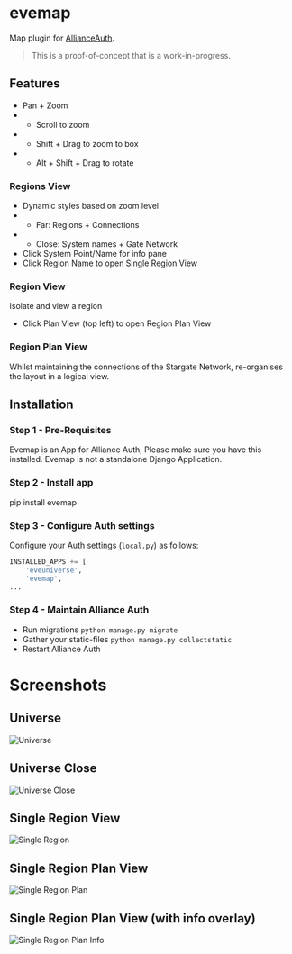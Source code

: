 # evemap

Map plugin for [AllianceAuth](https://gitlab.com/allianceauth/allianceauth).

> This is a proof-of-concept that is a work-in-progress.

## Features

- Pan + Zoom
- - Scroll to zoom
- - Shift + Drag to zoom to box
- - Alt + Shift + Drag to rotate

### Regions View
- Dynamic styles based on zoom level
- - Far: Regions + Connections
- - Close: System names + Gate Network
- Click System Point/Name for info pane
- Click Region Name to open Single Region View

### Region View
Isolate and view a region
- Click Plan View (top left) to open Region Plan View

### Region Plan View
Whilst maintaining the connections of the Stargate Network, re-organises the layout in a logical view.

## Installation

### Step 1 - Pre-Requisites

Evemap is an App for Alliance Auth, Please make sure you have this installed. Evemap is not a standalone Django Application.

### Step 2 - Install app

pip install evemap

### Step 3 - Configure Auth settings

Configure your Auth settings (`local.py`) as follows:

```python
INSTALLED_APPS += [
	'eveuniverse',
	'evemap',
...
```

### Step 4 - Maintain Alliance Auth

- Run migrations `python manage.py migrate`
- Gather your static-files `python manage.py collectstatic`
- Restart Alliance Auth

# Screenshots

## Universe
![Universe](https://i.imgur.com/y6euNrj.png)

## Universe Close
![Universe Close](https://i.imgur.com/4MBfWVP.png)

## Single Region View
![Single Region](https://i.imgur.com/lGScUQW.png)

## Single Region Plan View
![Single Region Plan](https://i.imgur.com/7rPaFsx.png)

## Single Region Plan View (with info overlay)
![Single Region Plan Info](https://i.imgur.com/RCg8SUM.png)
